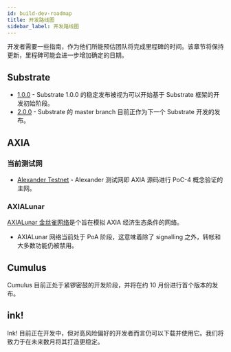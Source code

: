 ```yaml
---
id: build-dev-roadmap
title: 开发路线图
sidebar_label: 开发路线图
---
```


开发者需要一些指南，作为他们所能预估团队将完成里程碑的时间。该章节将保持更新，里程碑可能会进一步增加确定的日期。

## Substrate

- [1.0.0](https://github.com/axia-tech/substrate/tree/v1.0) - Substrate 1.0.0 的稳定发布被视为可以开始基于 Substrate 框架的开发初始阶段。
- [2.0.0](https://github.com/axia-tech/substrate) - Substrate 的 master branch 目前正作为下一个 Substrate 开发的发布。

## AXIA

### 当前测试网

- [Alexander Testnet](https://github.com/axia-tech/AXIA#install-poc-4-on-alexander-testnet) - Alexander 测试网即 AXIA 源码进行 PoC-4 概念验证的主网。

### AXIALunar

[AXIALunar 金丝雀网络](https://github.com/axia-tech/AXIA#22-install-axialunar-canary-network)是个旨在模拟 AXIA 经济生态条件的网络。

- AXIALunar 网络当前处于 PoA 阶段，这意味着除了 signalling 之外，转帐和大多数功能仍被禁用。

## Cumulus

Cumulus 目前正处于紧锣密鼓的开发阶段，并将在约 10 月份进行首个版本的发布。

## ink!

Ink! 目前正在开发中，但对高风险偏好的开发者而言仍可以下载并使用它。我们将致力于在未来数月将其打造更稳定。

